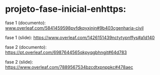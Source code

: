 # projeto-fase-inicial-enhttps:
fase 1 (documento): www.overleaf.com/5841459598pvfdkpyxjnjn#9b403cgenharia-civil


fase 1 (slide): https://www.overleaf.com/1426151439nctytypnffys#a1d140

fase 2 (documento): https://pt.overleaf.com/6987644565qkpyqgbhngjt#64d783

fase 2 (slide): https://www.overleaf.com/7889567534bzcdtxpnppkc#478aec
